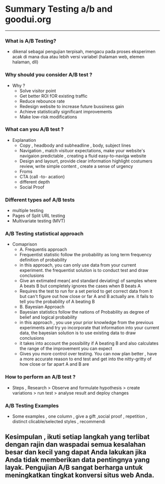 # Summary Testing a/b and goodui.org
---
### What is A/B Testing? 
- dikenal sebagai pengujian terpisah, mengacu pada proses eksperimen acak di mana dua atau lebih versi variabel (halaman web, elemen halaman, dll)

### Why should you consider A/B test ?
- Why ?
    - Solve visitor point
	- Get better ROI fOR existing traffic
	- Reduce rebounce rate
	- Redesign website to increase future bussiness gain
	- Achieve statistically significant improvements
	- Make low-risk modifications
	
### What can you A/B test ?
- Explanation
	- Copy , headbody and subheadline , body, subject lines
	- Navigation , match visituor expectations, make your website's navigaion predictable , creating a fluid easy-to-naviga website
	- Design and layourt, provide clear information highlight costumers review, write simple content , create a sense of urgency
	- Froms
	- CTA (call -to- acation)
	- different depth
	- Social Proof
	
### Different types aof A/B tests
- multiple testing
- Pages of Split URL testing
- Multivariate testing (MVT)

### A/B Testing statistical approach
- Comaprison
	- A. Frequentis approach
	- Frequentist statistic follow the probability as long term frequency definition of probability
	- in this approach, you can only use data from your current experiment. the frequentist solution is to conduct test and draw conclusions
	- Give an extimated mean( and standard deviating) of samples where A beats B but completely ignores the cases when B beats A
	- Requires the test to run for a set period to get correct data from it but can't figure out how close or far A and B actually are. it fails to tell you the probability of A beating B
	- B. Bayesian Approach
	- Bayesian statistics follow the nations of Probability as degree of belief and logical probability
	- in this approach , you use your prior knowledge from the previous experiments and try yo incorporate that information into your current data, the bayesian solution is to use existing data to draw conclusions
	- it takes into account the possibility if A beating B and also calculates the range of the improvement you can expect
	- Gives you more control over testing. You can now plan better , have a more accurate reason to end test and get into the nitty-gritty of how close or far apart A and B are

### How to perform an A/B test ?
- Steps , Research > Observe and formulate hypothesis > create variations > run test > analyse result and deploy changes

### A/B Testing Examples
- Some examples , one column , give a gift ,social proof , repetition , distinct clicable/selected styles , recommendi

## Kesimpulan , ikuti setiap langkah yang terlibat dengan rajin dan waspadai semua kesalahan besar dan kecil yang dapat Anda lakukan jika Anda tidak memberikan data pentingnya yang layak. Pengujian A/B sangat berharga untuk meningkatkan tingkat konversi situs web Anda.
